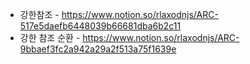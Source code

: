 + 강한참조 - https://www.notion.so/rlaxodnjs/ARC-517e5daefb6448039b66681dba6b2c11
+ 강한 참조 순환 - https://www.notion.so/rlaxodnjs/ARC-9bbaef3fc2a942a29a2f513a75f1639e